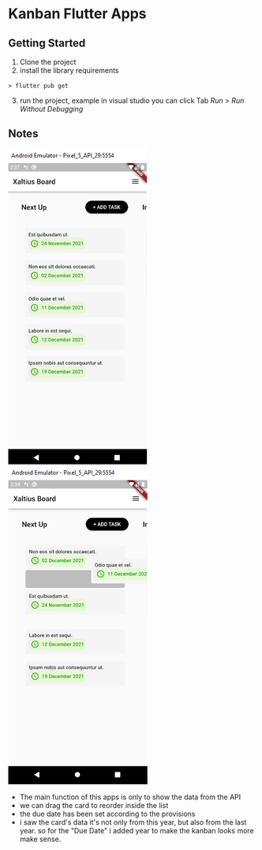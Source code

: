 # Kanban Flutter Apps
 

## Getting Started
1. Clone the project
2. install the library requirements 
```
> flutter pub get
```
3. run the project, example in visual studio you can click Tab *Run* > *Run Without Debugging*


## Notes 
![Alt text](https://raw.githubusercontent.com/dimassyaiful/xaltius-test/main/kanban_flutter_app/screenshots/2.png "Screenshots1")
![Alt text](https://raw.githubusercontent.com/dimassyaiful/xaltius-test/main/kanban_flutter_app/screenshots/1.png "Screenshots2")
- The main function of this apps is only to show the data from the API 
- we can drag the card to reorder inside the list
- the due date has been set according to the provisions
- i saw the card's data it's not only from this year, but also from the last year. so for the "Due Date" i added year to make the kanban looks more make sense. 

